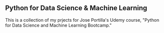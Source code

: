 ## Python for Data Science & Machine Learning
This is a collection of my prjects for Jose Portilla's Udemy course, "Python for Data Science and Machine Learning Bootcamp."
